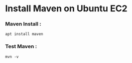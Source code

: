 # Install Maven on Ubuntu EC2

### Maven Install :
    apt install maven
    
### Test Maven :
    mvn -v
    
